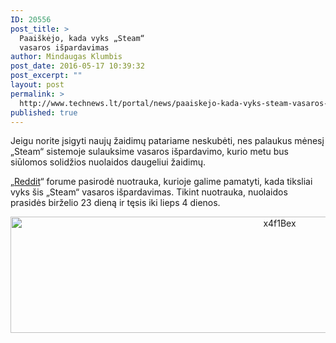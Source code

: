 ```yaml
---
ID: 20556
post_title: >
  Paaiškėjo, kada vyks „Steam“
  vasaros išpardavimas
author: Mindaugas Klumbis
post_date: 2016-05-17 10:39:32
post_excerpt: ""
layout: post
permalink: >
  http://www.technews.lt/portal/news/paaiskejo-kada-vyks-steam-vasaros-ispardavimas/
published: true
---
```

Jeigu norite įsigyti naujų žaidimų patariame neskubėti, nes palaukus mėnesį „Steam“ sistemoje sulauksime vasaros išpardavimo, kurio metu bus siūlomos solidžios nuolaidos daugeliui žaidimų.

„<a href="https://www.reddit.com/r/Steam/comments/4jk4b8/steam_summer_sale_starts_on_june_23_and_ends_on/">Reddit</a>“ forume pasirodė nuotrauka, kurioje galime pamatyti, kada tiksliai vyks šis „Steam“ vasaros išpardavimas. Tikint nuotrauka, nuolaidos prasidės birželio 23 dieną ir tęsis iki lieps 4 dienos.
<p style="text-align: center"><a href="http://www.technews.lt/portal/wp-content/uploads/2016/05/x4f1Bex.png"><img class="alignnone wp-image-20557 size-full" src="http://www.technews.lt/portal/wp-content/uploads/2016/05/x4f1Bex.png" alt="x4f1Bex" width="845" height="186" /></a></p>
